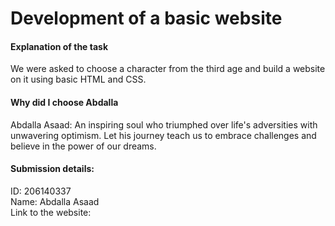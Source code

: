 # Development of a basic website 
#### Explanation of the task
We were asked to choose a character from the third age and build a website on it using basic HTML and CSS.

#### Why did I choose Abdalla
Abdalla Asaad: An inspiring soul who triumphed over life's adversities with unwavering optimism.
Let his journey teach us to embrace challenges and believe in the power of our dreams.

#### Submission details:
ID: 206140337 <br/>
Name: Abdalla Asaad <br/>
Link to the website: 